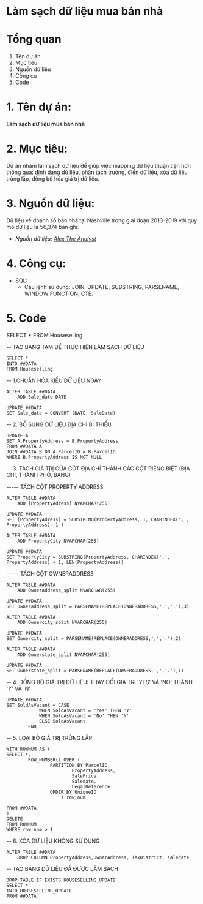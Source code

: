 # Làm sạch dữ liệu mua bán nhà 

# Tổng quan
1. Tên dự án
2. Mục tiêu
3. Nguồn dữ liệu
4. Công cụ
5. Code

# 1. Tên dự án:

**Làm sạch dữ liệu mua bán nhà**

# 2. Mục tiêu:

Dự án nhằm làm sạch dữ liệu để giúp việc mapping dữ liệu thuận tiện hơn thông qua: định dạng dữ liệu, phân tách trường, điền dữ liệu, xóa dữ liệu trùng lặp, đồng bộ hóa giá trị dữ liệu.

# 3. Nguồn dữ liệu:

Dữ liệu về doanh số bán nhà tại Nashville trong giai đoạn 2013-2019 với quy mô dữ liệu là 56,374 bản ghi.
- *Nguồn dữ liệu: [Alex The Analyst](https://github.com/AlexTheAnalyst/PortfolioProjects/blob/main/Nashville%20Housing%20Data%20for%20Data%20Cleaning.xlsx)*

# 4. Công cụ:

- SQL:
  * Câu lệnh sử dụng: JOIN, UPDATE, SUBSTRING, PARSENAME, WINDOW FUNCTION, CTE.

# 5. Code
	
SELECT * 
FROM Houseselling

-- TẠO BẢNG TẠM ĐỂ THỰC HIỆN LÀM SẠCH DỮ LIỆU

	SELECT *
	INTO ##DATA
	FROM Houseselling

-- 1.CHUẨN HÓA KIỂU DỮ LIỆU NGÀY

	ALTER TABLE ##DATA
		ADD Sale_date DATE 

	UPDATE ##DATA
	SET Sale_date = CONVERT (DATE, SaleDate)

-- 2. BỔ SUNG DỮ LIỆU ĐỊA CHỈ BỊ THIẾU
	
	UPDATE A
	SET A.PropertyAddress = B.PropertyAddress
	FROM ##DATA A
	JOIN ##DATA B ON A.ParcelID = B.ParcelID
	WHERE B.PropertyAddress IS NOT NULL

-- 3. TÁCH GIÁ TRỊ CỦA CỘT ĐỊA CHỈ THÀNH CÁC CỘT RIÊNG BIỆT (ĐỊA CHỈ, THÀNH PHỐ, BANG) 

----- TÁCH CỘT PROPERTY ADDRESS

	ALTER TABLE ##DATA
		ADD [PropertyAdress] NVARCHAR(255)

	UPDATE ##DATA
	SET [PropertyAdress] = SUBSTRING(PropertyAddress, 1, CHARINDEX(',', PropertyAddress) -1 )
	
	ALTER TABLE ##DATA
		ADD PropertyCity NVARCHAR(255)

	UPDATE ##DATA
	SET PropertyCity = SUBSTRING(PropertyAddress, CHARINDEX(',', PropertyAddress) + 1, LEN(PropertyAddress))
	
----- TÁCH CỘT OWNERADDRESS 

	ALTER TABLE ##DATA
		ADD Owneraddress_split NVARCHAR(255)
	
	UPDATE ##DATA
	SET Owneraddress_split = PARSENAME(REPLACE(OWNERADDRESS,',','.'),3)

	ALTER TABLE ##DATA
		ADD Ownercity_split NVARCHAR(255)
	
	UPDATE ##DATA
	SET Ownercity_split = PARSENAME(REPLACE(OWNERADDRESS,',','.'),2)

	ALTER TABLE ##DATA
		ADD Ownerstate_split NVARCHAR(255)
	
	UPDATE ##DATA
	SET Ownerstate_split = PARSENAME(REPLACE(OWNERADDRESS,',','.'),1)

-- 4. ĐỒNG BỘ GIÁ TRỊ DỮ LIỆU: THAY ĐỔI GIÁ TRỊ 'YES' VÀ 'NO' THÀNH 'Y' VÀ 'N'

	UPDATE ##DATA
	SET SoldAsVacant = CASE		
				WHEN SoldAsVacant = 'Yes' THEN 'Y'
				WHEN SoldAsVacant = 'No' THEN 'N'
				ELSE SoldAsVacant
			END

-- 5. LOẠI BỎ GIÁ TRỊ TRÙNG LẶP

	WITH ROWNUM AS (
	SELECT *,
			ROW_NUMBER() OVER (	
					PARTITION BY ParcelID,
							PropertyAddress,
							SalePrice,
							Saledate,
							LegalReference
					ORDER BY UniqueID
						) row_num

	FROM ##DATA
	)
	DELETE 
	FROM ROWNUM
	WHERE row_num > 1

-- 6. XÓA DỮ LIỆU KHÔNG SỬ DỤNG
	
	ALTER TABLE ##DATA
		DROP COLUMN PropertyAddress,OwnerAddress, TaxDistrict, saledate

-- TẠO BẢNG DỮ LIỆU ĐÃ ĐƯỢC LÀM SẠCH
	
	DROP TABLE IF EXISTS HOUSESELLING_UPDATE
	SELECT *
	INTO HOUSESELLING_UPDATE
	FROM ##DATA
